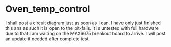 # Oven_temp_control
I shall post a circuit diagram just as soon as I can.
I have only just finished this ans as such it is open to the pit-falls. It is untested with full hardware due to that I am waiting on the MAX6675 breakout board to arrive.
I will post an update if needed after complete test.
